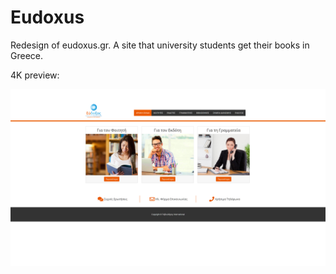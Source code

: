 # Eudoxus
Redesign of eudoxus.gr. A site that university students get their books in Greece.

4K preview:

![alt text](https://github.com/hectortav/Eudoxus/blob/master/eudoxus.png)



